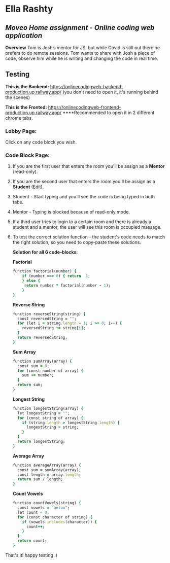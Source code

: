 
# Ella Rashty
## _Moveo Home assignment - Online coding web application_


**Overview**
Tom is Josh’s mentor for JS, but while Covid is still out there he prefers to do remote sessions.   Tom wants to share with Josh a piece of code, observe him while he is writing and changing the code in real time.

## Testing
**This is the Backend:**
https://onlinecodingweb-backend-production.up.railway.app/
(you don't need to open it, it's running behind the scenes)

**This is the Fronted:**
https://onlinecodingweb-frontend-production.up.railway.app/
****Recommended to open it in 2 different chrome tabs.
### Lobby Page:
Click on any code block you wish.
### Code Block Page:
1. If you are the first user that enters the room you'll be assign as a **Mentor** (read-only).
2. If you are the second user that enters the room you'll be assign as a **Student** (Edit). 
3. Student - Start typing and you'll see the code is being typed in both tabs.
4. Mentor - Typing is blocked because of read-only mode.
5. If a third user tries to login to a certain room and there is already a student and a mentor, the user will see this room is occupied massage.
6. To test the correct solution function - the student's code needs to match the right solution, so you need to copy-paste these solutions.
	
 	**Solution for all 6 code-blocks:**
	
	**Factorial**
	

	```ruby
	function factorial(number) {
		if (number === 0) { return  1; 
		} else {
		 return number * factorial(number - 1);
		} 
	}
	```
	**Reverse String**
		

	```ruby
	function reverseString(string) {
	  const reversedString = "";
	  for (let i = string.length - 1; i >= 0; i--) {
	    reversedString += string[i];
	  }
	  return reversedString;
	}
	```
	**Sum Array**

	```ruby
	function sumArray(array) {
	  const sum = 0;
	  for (const number of array) {
	    sum += number;
	  }
	  return sum;
	}
	```
	**Longest String**
		

	```ruby
	function longestString(array) {
	  let longestString = "";
	  for (const string of array) {
	    if (string.length > longestString.length) {
	      longestString = string;
	    }
	  }
	  return longestString;
	}
	```
	**Average Array**
		

	```ruby
	function averageArray(array) {
	  const sum = sumArray(array);
	  const length = array.length;
	  return sum / length;
	}
	```
	**Count Vowels**
		

	```ruby
	function countVowels(string) {
	  const vowels = "aeiou";
	  let count = 0;
	  for (const character of string) {
	    if (vowels.includes(character)) {
	      count++;
	    }
	  }
	  return count;
	}
	```

That's it! happy testing :) 
